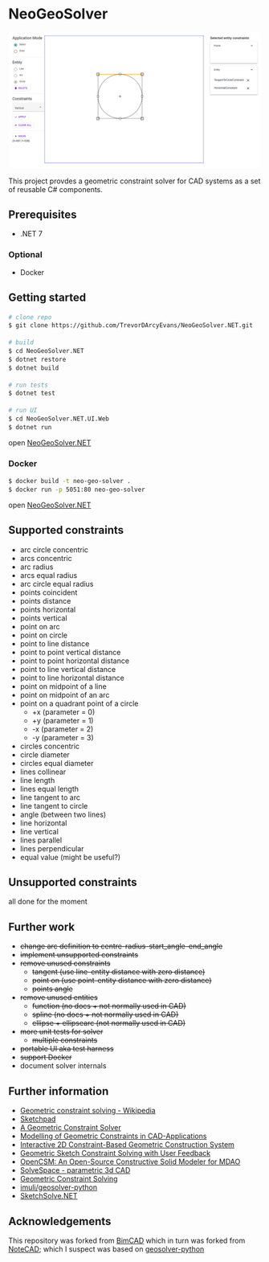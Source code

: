 # NeoGeoSolver
![screenshot-ui](docs/screenshot.png)

This project provdes a geometric constraint solver for CAD systems
as a set of reusable C# components.

## Prerequisites
* .NET 7

### Optional
* Docker

## Getting started
```bash
# clone repo
$ git clone https://github.com/TrevorDArcyEvans/NeoGeoSolver.NET.git

# build
$ cd NeoGeoSolver.NET
$ dotnet restore
$ dotnet build

# run tests
$ dotnet test

# run UI
$ cd NeoGeoSolver.NET.UI.Web
$ dotnet run
```
open [NeoGeoSolver.NET](https://localhost:5051/)

### Docker
```bash
$ docker build -t neo-geo-solver .
$ docker run -p 5051:80 neo-geo-solver
```
open [NeoGeoSolver.NET](http://localhost:5051/)

## Supported constraints
* arc circle concentric
* arcs concentric
* arc radius
* arcs equal radius
* arc circle equal radius
* points coincident
* points distance
* points horizontal
* points vertical
* point on arc
* point on circle
* point to line distance
* point to point vertical distance
* point to point horizontal distance
* point to line vertical distance
* point to line horizontal distance
* point on midpoint of a line
* point on midpoint of an arc
* point on a quadrant point of a circle
  * +x (parameter = 0)
  * +y (parameter = 1)
  * -x (parameter = 2)
  * -y (parameter = 3)
* circles concentric
* circle diameter
* circles equal diameter
* lines collinear
* line length
* lines equal length
* line tangent to arc
* line tangent to circle
* angle (between two lines)
* line horizontal
* line vertical
* lines parallel
* lines perpendicular
* equal value (might be useful?)

## Unsupported constraints
all done for the moment

## Further work
* ~~change arc definition to centre-radius-start_angle-end_angle~~
* ~~implement unsupported constraints~~
* ~~remove unused constraints~~
  * ~~tangent (use line-entity distance with zero distance)~~
  * ~~point on (use point-entity distance with zero distance)~~
  * ~~points angle~~
* ~~remove unused entities~~
  * ~~function (no docs + not normally used in CAD)~~
  * ~~spline (no docs + not normally used in CAD)~~
  * ~~ellipse + ellipsearc (not normally used in CAD)~~
* ~~more unit tests for solver~~
  * ~~multiple constraints~~
* ~~portable UI aka test harness~~
* ~~support Docker~~
* document solver internals

## Further information
* [Geometric constraint solving - Wikipedia](https://en.wikipedia.org/wiki/Geometric_constraint_solving)
* [Sketchpad](https://en.wikipedia.org/wiki/Sketchpad)
* [A Geometric Constraint Solver](https://core.ac.uk/download/pdf/4971979.pdf)
* [Modelling of Geometric Constraints in CAD-Applications](https://userpages.uni-koblenz.de/~ros/ModellingGeometricConstraints.pdf)
* [Interactive 2D Constraint-Based Geometric Construction System](http://papers.cumincad.org/data/works/att/41d4.content.pdf)
* [Geometric Sketch Constraint Solving with User Feedback](https://acdl.mit.edu/ESP/Publications/AIAApaper2013-0702.pdf)
* [OpenCSM: An Open-Source Constructive Solid Modeler for MDAO](https://acdl.mit.edu/esp/Publications/AIAApaper2013-0701.pdf)
* [SolveSpace - parametric 3d CAD](https://solvespace.com/index.pl)
* [Geometric Constraint Solving](https://geosolver.sourceforge.net)
* [imuli/geosolver-python](https://github.com/imuli/geosolver-python)
* [SketchSolve.NET](https://github.com/TrevorDArcyEvans/SketchSolve.NET)

## Acknowledgements
This repository was forked from [BimCAD](https://github.com/BimCad-online/BimCADOnline) which
in turn was forked from [NoteCAD](https://github.com/NoteCAD/NoteCAD);
which I suspect was based on [geosolver-python](https://github.com/imuli/geosolver-python)
